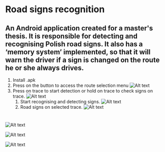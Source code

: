 # Road signs recognition
## An Android application created for a master's thesis. It is responsible for detecting and recognising Polish road signs. It also has a ‘memory system’ implemented, so that it will warn the driver if a sign is changed on the route he or she always drives.
1. Install .apk
2. Press on the button to access the route selection menu
![Alt text](https://github.com/Tyreyn/Magisterka/blob/main/42.jpg "This is welcome screen")
3. Press on trace to start detection or hold on trace to check signs on trace.
![Alt text](https://github.com/Tyreyn/Magisterka/blob/main/46.jpg "This is traces list")
   1. Start recognising and detecting signs.
![Alt text](https://github.com/Tyreyn/Magisterka/blob/main/33.jpg "This is traces list")
   2. Road signs on selected trace.
![Alt text](https://github.com/Tyreyn/Magisterka/blob/main/31.jpg "This is traces list")
#
![Alt text](https://github.com/Tyreyn/Magisterka/blob/main/40.jpg "This is recognize HUD")

![Alt text](https://github.com/Tyreyn/Magisterka/blob/main/47.jpg "This is recognize HUD")

![Alt text](https://github.com/Tyreyn/Magisterka/blob/main/48.jpg "This is recognize HUD")
